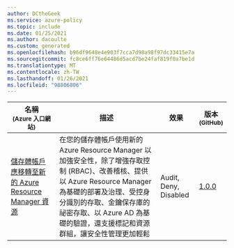 ```yaml
---
author: DCtheGeek
ms.service: azure-policy
ms.topic: include
ms.date: 01/25/2021
ms.author: dacoulte
ms.custom: generated
ms.openlocfilehash: b96df9648e4e903f7cca7d98a98f97dc33415e7a
ms.sourcegitcommit: fc8ce6ff76e64486d5acd7be24faf819f0a7be1d
ms.translationtype: MT
ms.contentlocale: zh-TW
ms.lasthandoff: 01/26/2021
ms.locfileid: "98806806"
---
```

|名稱<br /><sub>(Azure 入口網站)</sub> |描述 |效果 |版本<br /><sub>(GitHub)</sub> |
|---|---|---|---|
|[儲存體帳戶應移轉至新的 Azure Resource Manager 資源](https://portal.azure.com/#blade/Microsoft_Azure_Policy/PolicyDetailBlade/definitionId/%2Fproviders%2FMicrosoft.Authorization%2FpolicyDefinitions%2F37e0d2fe-28a5-43d6-a273-67d37d1f5606) |在您的儲存體帳戶使用新的 Azure Resource Manager 以加強安全性，除了增強存取控制 (RBAC)、改善稽核、提供以 Azure Resource Manager 為基礎的部署及治理、受控身分識別的存取、金鑰保存庫的祕密存取、以 Azure AD 為基礎的驗證，還支援標記和資源群組，讓安全性管理更加輕鬆 |Audit, Deny, Disabled |[1.0.0](https://github.com/Azure/azure-policy/blob/master/built-in-policies/policyDefinitions/Storage/Classic_AuditForClassicStorages_Audit.json) |

